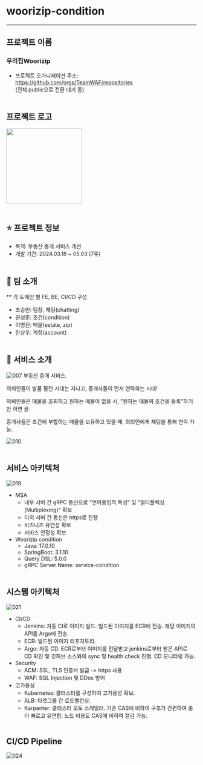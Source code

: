 # woorizip-condition
--------------------------------------

## 프로젝트 이름
### 우리집Woorizip
- 프로젝트 오가니제이션 주소: https://github.com/orgs/TeamWAF/repositories <br>
(전체 public으로 전환 대기 중)
<br><br>

 
## 프로젝트 로고
<img src="https://github.com/Painterrr/Woorizip/blob/main/application_logo.png" width="200" height="200" />
<br><br>
 
## ⭐ 프로젝트 정보
- 목적: 부동산 중개 서비스 개선
- 개발 기간: 2024.03.18 ~ 05.03 (7주)
<br><br>
 
## 👤 팀 소개
** 각 도메인 별 FE, BE, CI/CD 구성
- 조승빈: 팀장, 채팅(chatting)
- 권성준: 조건(condition)
- 이명진: 매물(estate, zip)
- 한상우: 계정(account)
<br><br>
 
## 💠 서비스 소개
![007](https://github.com/Painterrr/Woorizip/assets/98957340/92f3af41-8262-4be0-9919-13d1460302ac)
부동산 중개 서비스. <br>

의뢰인들이 발품 팔던 시대는 지나고, 중개사들이 먼저 연락하는 시대! <br>

의뢰인들은 매물을 조회하고 원하는 매물이 없을 시, "원하는 매물의 조건을 등록"하기만 하면 끝. <br>

중개사들은 조건에 부합하는 매물을 보유하고 있을 때, 의뢰인에게 채팅을 통해 연락 가능. <br>

![010](https://github.com/Painterrr/Woorizip/assets/98957340/4f96565c-b22e-4cbf-9c0e-056f82b803b3)
<br><br>

## 서비스 아키텍처
![019](https://github.com/Painterrr/Woorizip/assets/98957340/a3746c0f-b361-4a66-a27c-c546f7c7395b)
 <br>
- MSA
  - 내부 서버 간 gRPC 통신으로 "언어중립적 특성" 및 "멀티플렉싱(Multiplexing)" 확보
  - 이외 서버 간 통신은 https로 진행
  - 비즈니즈 유연성 확보
  - 서비스 안정성 확보
- Woorizip condition
  - Java: 17.0.10
  - SpringBoot: 3.1.10
  - Query DSL: 5.0.0
  - gRPC Server Name: service-condition
<br><br>
 
## 시스템 아키텍처
![021](https://github.com/Painterrr/Woorizip/assets/98957340/b69098e9-4d7a-472b-8c93-3742476a231f)
<br>
* CI/CD
  - Jenkins: 자동 CI로 이미지 빌드. 빌드된 이미지를 ECR에 전송. 해당 이미지의 API를 Argo에 전송.
  - ECR: 빌드된 이미지 리포지토리.
  - Argo: 자동 CD. ECR로부터 이미지를 전달받고 jenkins로부터 받은 API로 CD 확인 및 깃허브 소스와의 sync 및 health check 진행. CD 모니터링 가능.
* Security
  - ACM: SSL, TLS 인증서 발급 -> https 사용
  - WAF: SQL Injection 및 DDoc 방어
* 고가용성
  - Kubernetes: 클러스터를 구성하여 고가용성 확보.
  - ALB: 타겟그룹 간 로드밸런싱.
  - Karpenter: 클러스터 오토 스케일러. 기존 CAS에 비하여 구조가 간편하여 좀 더 빠르고 유연함. 노드 비용도 CAS에 비하여 절감 가능.
 <br><br>

## CI/CD Pipeline
![024](https://github.com/Painterrr/Woorizip/assets/98957340/3cbf7ac7-6a78-41cc-9799-003509162b3a)
